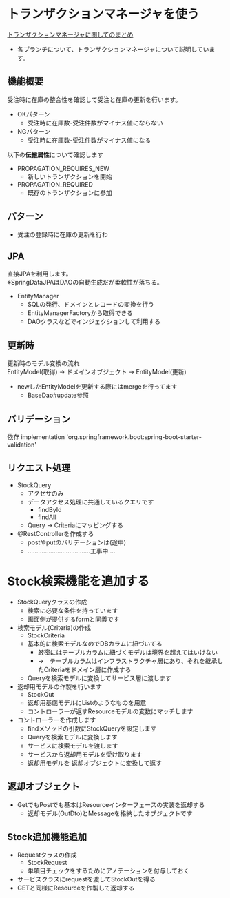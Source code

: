 # トランザクションマネージャを使う

[トランザクションマネージャに関してのまとめ](https://volkruss.com/?p=2420)

* 各ブランチについて、トランザクションマネージャについて説明しています。

## 機能概要

受注時に在庫の整合性を確認して受注と在庫の更新を行います。
* OKパターン
  * 受注時に在庫数-受注件数がマイナス値にならない
* NGパターン
  * 受注時に在庫数-受注件数がマイナス値になる
  

以下の**伝搬属性**について確認します

* PROPAGATION_REQUIRES_NEW
  * 新しいトランザクションを開始
* PROPAGATION_REQUIRED
  * 既存のトランザクションに参加

## パターン

* 受注の登録時に在庫の更新を行わ

## JPA

直接JPAを利用します。  
※SpringDataJPAはDAOの自動生成だが柔軟性が落ちる。

* EntityManager
  * SQLの発行、ドメインとレコードの変換を行う
  * EntityManagerFactoryから取得できる
  * DAOクラスなどでインジェクションして利用する
  
## 更新時

更新時のモデル変換の流れ  
EntityModel(取得) → ドメインオブジェクト → EntityModel(更新)

* newしたEntityModelを更新する際にはmergeを行ってます
  * BaseDao#update参照


## バリデーション

依存
implementation 'org.springframework.boot:spring-boot-starter-validation'


## リクエスト処理

* StockQuery
  * アクセサのみ
  * データアクセス処理に共通しているクエリです
    * findById
    * findAll
  * Query → Criteriaにマッピングする
* @RestControllerを作成する
  * postやputのバリデーションは(途中)
  * ....................................工事中....

# Stock検索機能を追加する

* StockQueryクラスの作成
  * 検索に必要な条件を持っています
  * 画面側が提供するformと同義です
* 検索モデル(Criteria)の作成
  * StockCriteria
  * 基本的に検索モデルなのでDBカラムに紐づいてる
    * 厳密にはテーブルカラムに紐づくモデルは境界を超えてはいけない
    * →　テーブルカラムはインフラストラクチャ層にあり、それを継承したCriteriaをドメイン層に作成する
  * Queryを検索モデルに変換してサービス層に渡します
* 返却用モデルの作製を行います
  * StockOut
  * 返却用基底モデルにList<T extends DTO>のようなものを用意
  * コントローラーが返すResourceモデルの変数にマッチします
* コントローラーを作成します
  * findメソッドの引数にStockQueryを設定します
  * Queryを検索モデルに変換します
  * サービスに検索モデルを渡します
  * サービスから返却用モデルを受け取ります
  * 返却用モデルを 返却オブジェクトに変換して返す

## 返却オブジェクト

* GetでもPostでも基本はResourceインターフェースの実装を返却する
  * 返却モデル(OutDto)とMessageを格納したオブジェクトです

## Stock追加機能追加

* Requestクラスの作成
  * StockRequest
  * 単項目チェックをするためにアノテーションを付与しておく
* サービスクラスにrequestを渡してStockOutを得る
* GETと同様にResourceを作製して返却する
